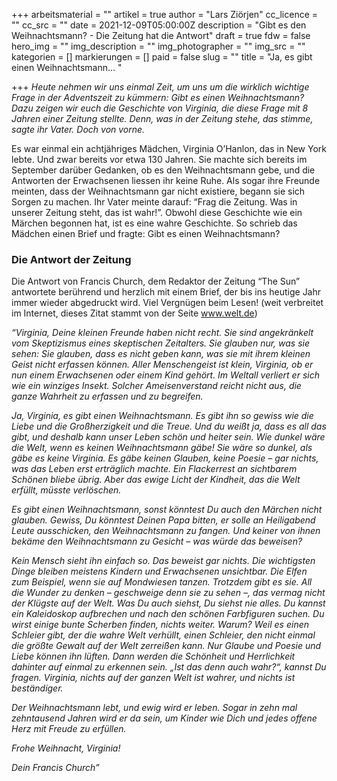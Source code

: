 +++
arbeitsmaterial = ""
artikel = true
author = "Lars Ziörjen"
cc_licence = ""
cc_src = ""
date = 2021-12-09T05:00:00Z
description = "Gibt es den Weihnachtsmann? - Die Zeitung hat die Antwort"
draft = true
fdw = false
hero_img = ""
img_description = ""
img_photographer = ""
img_src = ""
kategorien = []
markierungen = []
paid = false
slug = ""
title = "Ja, es gibt einen Weihnachtsmann… "

+++
_Heute nehmen wir uns einmal Zeit, um uns um die wirklich wichtige Frage in der Adventszeit zu kümmern: Gibt es einen Weihnachtsmann? Dazu zeigen wir euch die Geschichte von Virginia, die diese Frage mit 8 Jahren einer Zeitung stellte. Denn, was in der Zeitung stehe, das stimme, sagte ihr Vater. Doch von vorne._

Es war einmal ein achtjähriges Mädchen, Virginia O’Hanlon, das in New York lebte. Und zwar bereits vor etwa 130 Jahren. Sie machte sich bereits im September darüber Gedanken, ob es den Weihnachtsmann gebe, und die Antworten der Erwachsenen liessen ihr keine Ruhe. Als sogar ihre Freunde meinten, dass der Weihnachtsmann gar nicht existiere, begann sie sich Sorgen zu machen. Ihr Vater meinte darauf: “Frag die Zeitung. Was in unserer Zeitung steht, das ist wahr!”. Obwohl diese Geschichte wie ein Märchen begonnen hat, ist es eine wahre Geschichte. So schrieb das Mädchen einen Brief und fragte: Gibt es einen Weihnachtsmann?

### Die Antwort der Zeitung

Die Antwort von Francis Church, dem Redaktor der Zeitung “The Sun” antwortete berührend und herzlich mit einem Brief, der bis ins heutige Jahr immer wieder abgedruckt wird. Viel Vergnügen beim Lesen! (weit verbreitet im Internet, dieses Zitat stammt von der Seite www.welt.de)

_“Virginia, Deine kleinen Freunde haben nicht recht. Sie sind angekränkelt vom Skeptizismus eines skeptischen Zeitalters. Sie glauben nur, was sie sehen: Sie glauben, dass es nicht geben kann, was sie mit ihrem kleinen Geist nicht erfassen können. Aller Menschengeist ist klein, Virginia, ob er nun einem Erwachsenen oder einem Kind gehört. Im Weltall verliert er sich wie ein winziges Insekt. Solcher Ameisenverstand reicht nicht aus, die ganze Wahrheit zu erfassen und zu begreifen._

_Ja, Virginia, es gibt einen Weihnachtsmann. Es gibt ihn so gewiss wie die Liebe und die Großherzigkeit und die Treue. Und du weißt ja, dass es all das gibt, und deshalb kann unser Leben schön und heiter sein. Wie dunkel wäre die Welt, wenn es keinen Weihnachtsmann gäbe! Sie wäre so dunkel, als gäbe es keine Virginia. Es gäbe keinen Glauben, keine Poesie – gar nichts, was das Leben erst erträglich machte. Ein Flackerrest an sichtbarem Schönen bliebe übrig. Aber das ewige Licht der Kindheit, das die Welt erfüllt, müsste verlöschen._

_Es gibt einen Weihnachtsmann, sonst könntest Du auch den Märchen nicht glauben. Gewiss, Du könntest Deinen Papa bitten, er solle an Heiligabend Leute ausschicken, den Weihnachtsmann zu fangen. Und keiner von ihnen bekäme den Weihnachtsmann zu Gesicht – was würde das beweisen?_

_Kein Mensch sieht ihn einfach so. Das beweist gar nichts. Die wichtigsten Dinge bleiben meistens Kindern und Erwachsenen unsichtbar. Die Elfen zum Beispiel, wenn sie auf Mondwiesen tanzen. Trotzdem gibt es sie. All die Wunder zu denken – geschweige denn sie zu sehen –, das vermag nicht der Klügste auf der Welt. Was Du auch siehst, Du siehst nie alles. Du kannst ein Kaleidoskop aufbrechen und nach den schönen Farbfiguren suchen. Du wirst einige bunte Scherben finden, nichts weiter. Warum? Weil es einen Schleier gibt, der die wahre Welt verhüllt, einen Schleier, den nicht einmal die größte Gewalt auf der Welt zerreißen kann. Nur Glaube und Poesie und Liebe können ihn lüften. Dann werden die Schönheit und Herrlichkeit dahinter auf einmal zu erkennen sein. „Ist das denn auch wahr?“, kannst Du fragen. Virginia, nichts auf der ganzen Welt ist wahrer, und nichts ist beständiger._

_Der Weihnachtsmann lebt, und ewig wird er leben. Sogar in zehn mal zehntausend Jahren wird er da sein, um Kinder wie Dich und jedes offene Herz mit Freude zu erfüllen._

_Frohe Weihnacht, Virginia!_

_Dein Francis Church”_